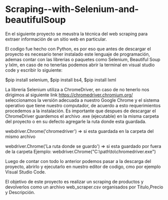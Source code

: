 # Scraping--with-Selenium-and-beautifulSoup

En el siguiente proyecto se meustra la técnica del web scraping para extraer información de un sitio web en particular.

El codigo fue hecho con Python, es por eso que antes de descargar el proyecto es necesario tener instalado este lenguaje de programación, ademas contar con las librerias
o paquetes como Selenium, Beautiful Soup y lxlm, en caso de no tenerlas podemos abrir la terminal en visual studio code y escribir lo siguiente: 

$pip install selenium,   $pip install bs4,    $pip install lxml

La libreria Selenium utiliza a ChromeDriver, en caso de no tenerlo nos dirigimos al siguiente link https://chromedriver.chromium.org/
seleccionamos la versión adecuada a nuestro Google Chrome y el sistema operativo que tiene nuestro computador, de acuerdo a esto requerimientos procedemos a la instalación. Es importante 
que despues de descargar el ChromeDriver guardemos el archivo .exe (ejecutable) en la misma carpeta del proyecto o en su defecto agregarle la ruta donde esta guardada.

webdriver.Chrome('chromedriver') => si esta guardada en la carpeta del mismo archivo 

webdriver.Chrome('La ruta donde se guardo') => si esta guardado por fuera de la carpeta 
Ejemplo: webdriver.Chrome("C:\path\to\chromedriver.exe")


Luego de contar con todo lo anterior podemos pasar a la descarga del proyecto, abrirlo y ejecutarlo en nuestro editor de codigo, cmo por ejemplo Visual Studio Code.

El objetivo de este proyecto es realizar un scraping de productos y devolverlos como un archivo web_scraper.csv organisados por Titulo,Precio y Descripción. 
